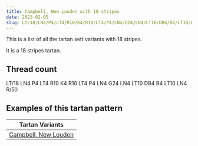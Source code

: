 ```yaml
---
title: Campbell, New Louden with 18 stripes
date: 2023-02-05
slug: LT/18/LN4/P4/LT4/R10/K4/R10/LT4/P4/LN4/G24/LN4/LT10/DB4/B4/LT10/LN4/R/50
---
```

This is a list of all the tartan sett variants with 18 stripes.

It is a 18 stripes tartan.


## Thread count
LT/18 LN4 P4 LT4 R10 K4 R10 LT4 P4 LN4 G24 LN4 LT10 DB4 B4 LT10 LN4 R/50

## Examples of this tartan pattern

| Tartan Variants |
|---------------|
| [Campbell, New Louden](/variants/lt/18/ln4/p4/lt4/r10/k4/r10/lt4/p4/ln4/g24/ln4/lt10/db4/b4/lt10/ln4/r/50-b8080d0-db000050-g008000-k000000-lne0e0e0-lt906030-p800070-rc00000)||
